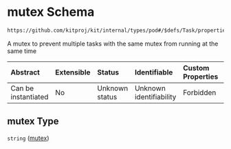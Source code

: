 # mutex Schema

```txt
https://github.com/kitproj/kit/internal/types/pod#/$defs/Task/properties/mutex
```

A mutex to prevent multiple tasks with the same mutex from running at the same time

| Abstract            | Extensible | Status         | Identifiable            | Custom Properties | Additional Properties | Access Restrictions | Defined In                                                            |
| :------------------ | :--------- | :------------- | :---------------------- | :---------------- | :-------------------- | :------------------ | :-------------------------------------------------------------------- |
| Can be instantiated | No         | Unknown status | Unknown identifiability | Forbidden         | Allowed               | none                | [pod.schema.json\*](../../out/pod.schema.json "open original schema") |

## mutex Type

`string` ([mutex](pod-defs-task-properties-mutex.md))
